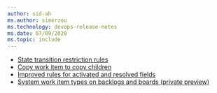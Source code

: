 ```yaml
---
author: sid-ah
ms.author: simerzou
ms.technology: devops-release-notes
ms.date: 07/09/2020
ms.topic: include
---
```


- [State transition restriction rules](#state-transition-restriction-rules)
- [Copy work item to copy children](#copy-work-item-to-copy-children)
- [Improved rules for activated and resolved fields](#improved-rules-for-activated-and-resolved-fields)
- [System work item types on backlogs and boards (private preview)](#system-work-item-types-on-backlogs-and-boards-private-preview)
